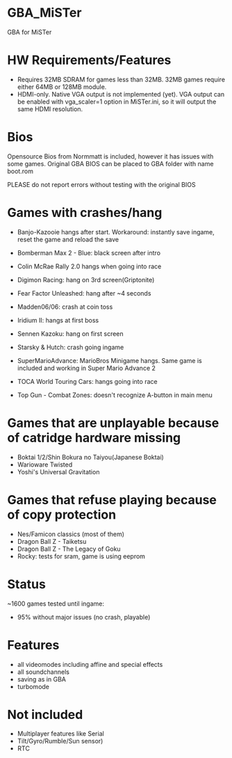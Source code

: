 # GBA_MiSTer
GBA for MiSTer

# HW Requirements/Features
- Requires 32MB SDRAM for games less than 32MB. 32MB games require either 64MB or 128MB module.
- HDMI-only. Native VGA output is not implemented (yet). VGA output can be enabled with vga_scaler=1 option in MiSTer.ini, so it will output the same HDMI resolution.

# Bios
Opensource Bios from Normmatt is included, however it has issues with some games.
Original GBA BIOS can be placed to GBA folder with name boot.rom

PLEASE do not report errors without testing with the original BIOS

# Games with crashes/hang
- Banjo-Kazooie hangs after start. Workaround: instantly save ingame, reset the game and reload the save
- Bomberman Max 2 - Blue: black screen after intro

- Colin McRae Rally 2.0 hangs when going into race

- Digimon Racing: hang on 3rd screen(Griptonite)

- Fear Factor Unleashed: hang after ~4 seconds

- Madden06/06: crash at coin toss

- Iridium II: hangs at first boss

- Sennen Kazoku: hang on first screen
- Starsky & Hutch: crash going ingame
- SuperMarioAdvance: MarioBros Minigame hangs. Same game is included  and working in Super Mario Advance 2

- TOCA World Touring Cars: hangs going into race
- Top Gun - Combat Zones: doesn't recognize A-button in main menu

# Games that are unplayable because of catridge hardware missing
- Boktai 1/2/Shin Bokura no Taiyou(Japanese Boktai)
- Warioware Twisted
- Yoshi's Universal Gravitation

# Games that refuse playing because of copy protection
- Nes/Famicon classics (most of them)
- Dragon Ball Z - Taiketsu
- Dragon Ball Z - The Legacy of Goku
- Rocky: tests for sram, game is using eeprom

# Status
~1600 games tested until ingame:
- 95% without major issues (no crash, playable)

# Features
- all videomodes including affine and special effects
- all soundchannels
- saving as in GBA
- turbomode

# Not included
- Multiplayer features like Serial
- Tilt/Gyro/Rumble/Sun sensor)
- RTC
